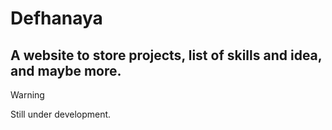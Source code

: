 # Defhanaya

## A website to store projects, list of skills and idea, and maybe more.

> [!WARNING]  
> Still under development.

